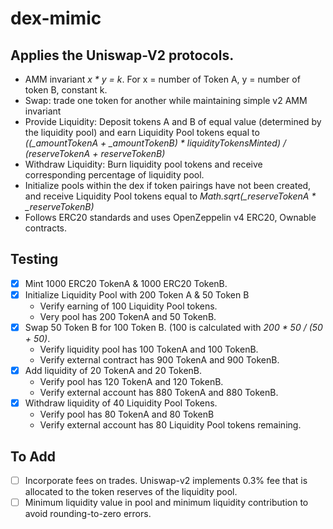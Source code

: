 # dex-mimic

## Applies the Uniswap-V2 protocols.

-   AMM invariant _x \* y = k_. For x = number of Token A, y = number of token B, constant k.
-   Swap: trade one token for another while maintaining simple v2 AMM invariant
-   Provide Liquidity: Deposit tokens A and B of equal value (determined by the liquidity pool) and earn Liquidity Pool tokens equal to _((\_amountTokenA + \_amountTokenB) \* liquidityTokensMinted) / (reserveTokenA + reserveTokenB)_
-   Withdraw Liquidity: Burn liquidity pool tokens and receive corresponding percentage of liquidity pool.
-   Initialize pools within the dex if token pairings have not been created, and receive Liquidity Pool tokens equal to _Math.sqrt(\_reserveTokenA \* \_reserveTokenB)_
-   Follows ERC20 standards and uses OpenZeppelin v4 ERC20, Ownable contracts.

## Testing

-   [x] Mint 1000 ERC20 TokenA & 1000 ERC20 TokenB.
-   [x] Initialize Liquidity Pool with 200 Token A & 50 Token B
    -   Verify earning of 100 Liquidity Pool tokens.
    -   Very pool has 200 TokenA and 50 TokenB.
-   [x] Swap 50 Token B for 100 Token B. (100 is calculated with _200 \* 50 / (50 + 50)_.
    -   Verify liquidity pool has 100 TokenA and 100 TokenB.
    -   Verify external contract has 900 TokenA and 900 TokenB.
-   [x] Add liquidity of 20 TokenA and 20 TokenB.
    -   Verify pool has 120 TokenA and 120 TokenB.
    -   Verify external account has 880 TokenA and 880 TokenB.
-   [x] Withdraw liquidity of 40 Liquidity Pool Tokens.
    -   Verify pool has 80 TokenA and 80 TokenB
    -   Verify external account has 80 Liquidity Pool tokens remaining.

## To Add

-   [ ] Incorporate fees on trades. Uniswap-v2 implements 0.3% fee that is allocated to the token reserves of the liquidity pool.
-   [ ] Minimum liquidity value in pool and minimum liquidity contribution to avoid rounding-to-zero errors.
